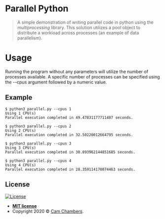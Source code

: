 # Parallel Python
> A simple demonstration of writing parallel code in python using the *multiprocessing* library. This solution utilizes a pool object to distribute a workload across processes (an example of data parallelism).

# Usage
Running the program without any parameters will utilize the number of processes available. A specific number of processes can be specified using the --cpus argument followed by a numeric value. 

## Example
```
$ python3 parallel.py --cpus 1
Using 1 CPU(s)
Parallel execution completed in 49.47831177711487 seconds.

$ python3 parallel.py --cpus 2
Using 2 CPU(s)
Parallel execution completed in 32.50220012664795 seconds.

$ python3 parallel.py --cpus 3
Using 3 CPU(s)
Parallel execution completed in 30.893962144851685 seconds.

$ python3 parallel.py --cpus 4
Using 4 CPU(s)
Parallel execution completed in 28.359114170074463 seconds.

```

## License

[![License](http://img.shields.io/:license-mit-blue.svg?style=flat-square)](http://badges.mit-license.org)

- **[MIT license](http://opensource.org/licenses/mit-license.php)**
- Copyright 2020 © <a href="https://www.camchambers.com" target="_blank">Cam Chambers</a>.

